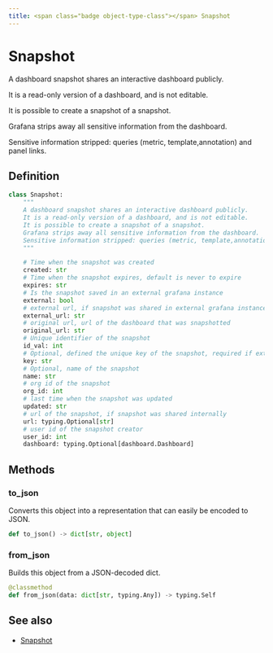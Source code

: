 ```yaml
---
title: <span class="badge object-type-class"></span> Snapshot
---
```

# <span class="badge object-type-class"></span> Snapshot

A dashboard snapshot shares an interactive dashboard publicly.

It is a read-only version of a dashboard, and is not editable.

It is possible to create a snapshot of a snapshot.

Grafana strips away all sensitive information from the dashboard.

Sensitive information stripped: queries (metric, template,annotation) and panel links.

## Definition

```python
class Snapshot:
    """
    A dashboard snapshot shares an interactive dashboard publicly.
    It is a read-only version of a dashboard, and is not editable.
    It is possible to create a snapshot of a snapshot.
    Grafana strips away all sensitive information from the dashboard.
    Sensitive information stripped: queries (metric, template,annotation) and panel links.
    """

    # Time when the snapshot was created
    created: str
    # Time when the snapshot expires, default is never to expire
    expires: str
    # Is the snapshot saved in an external grafana instance
    external: bool
    # external url, if snapshot was shared in external grafana instance
    external_url: str
    # original url, url of the dashboard that was snapshotted
    original_url: str
    # Unique identifier of the snapshot
    id_val: int
    # Optional, defined the unique key of the snapshot, required if external is true
    key: str
    # Optional, name of the snapshot
    name: str
    # org id of the snapshot
    org_id: int
    # last time when the snapshot was updated
    updated: str
    # url of the snapshot, if snapshot was shared internally
    url: typing.Optional[str]
    # user id of the snapshot creator
    user_id: int
    dashboard: typing.Optional[dashboard.Dashboard]
```
## Methods

### <span class="badge object-method"></span> to_json

Converts this object into a representation that can easily be encoded to JSON.

```python
def to_json() -> dict[str, object]
```

### <span class="badge object-method"></span> from_json

Builds this object from a JSON-decoded dict.

```python
@classmethod
def from_json(data: dict[str, typing.Any]) -> typing.Self
```

## See also

 * <span class="badge builder"></span> [Snapshot](./builder-Snapshot.md)
